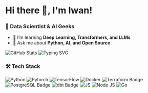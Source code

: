 # Hi there 👋, I'm Iwan!
### 🚀 Data Scientist & AI Geeks

- 🌱 I’m learning **Deep Learning, Transformers, and LLMs**
- 💬 Ask me about **Python, AI, and Open Source**

![GitHub Stats](https://github-readme-stats.vercel.app/api?username=iwan-goodfellow&show_icons=true&theme=radical)
![Typing SVG](https://readme-typing-svg.herokuapp.com?font=Fira+Code&size=18&pause=1000&color=F75C7E&center=true&vCenter=true&width=435&lines=Welcome+to+my+Space!;I+Really+Like+Sate+Ayam!;Oh+No,+I+intend+to+say+I+Love+code+haha;Let's+collaborate🔥🔥)
### 🛠 Tech Stack
![Python](https://img.shields.io/badge/Python-3776AB?style=for-the-badge&logo=python&logoColor=white)
![Pytorch](https://img.shields.io/badge/PyTorch-EE4C2C?style=for-the-badge&logo=pytorch&logoColor=white)
![TensorFlow](https://img.shields.io/badge/TensorFlow-FF6F00?style=for-the-badge&logo=tensorflow&logoColor=white)
![Docker](https://img.shields.io/badge/Docker-2496ED?logo=docker&logoColor=fff&style=for-the-badge)
![Terraform Badge](https://img.shields.io/badge/Terraform-844FBA?logo=terraform&logoColor=fff&style=for-the-badge)
![PostgreSQL Badge](https://img.shields.io/badge/PostgreSQL-4169E1?logo=postgresql&logoColor=fff&style=for-the-badge)
![dbt Badge](https://img.shields.io/badge/dbt-FF694B?logo=dbt&logoColor=fff&style=for-the-badge)
![JS](https://img.shields.io/badge/JavaScript-F7DF1E?style=for-the-badge&logo=javascript&logoColor=white)
![Node JS](https://img.shields.io/badge/Node.js-43853D?style=for-the-badge&logo=node.js&logoColor=white)
![Go](https://img.shields.io/badge/Go-00ADD8?style=for-the-badge&logo=go&logoColor=white)
